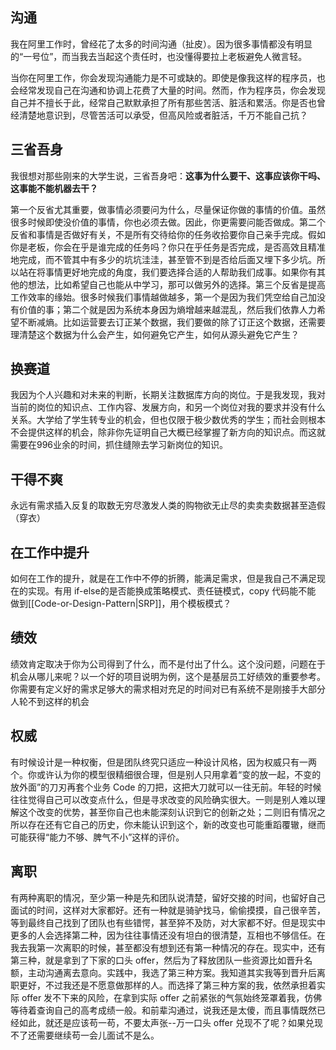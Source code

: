 ## 沟通

我在阿里工作时，曾经花了太多的时间沟通（扯皮）。因为很多事情都没有明显的“一号位”，而当我去当起这个责任时，也没懂得要拉上老板避免人微言轻。

当你在阿里工作，你会发现沟通能力是不可或缺的。即使是像我这样的程序员，也会经常发现自己在沟通和协调上花费了大量的时间。然而，作为程序员，你会发现自己并不擅长于此，经常自己默默承担了所有那些苦活、脏活和累活。你是否也曾经清楚地意识到，尽管苦活可以承受，但高风险或者脏活，千万不能自己抗？

## 三省吾身

我很想对那些刚来的大学生说，三省吾身吧：**这事为什么要干、这事应该你干吗、这事能不能机器去干？**

第一个反省尤其重要，做事情必须要问为什么，尽量保证你做的事情的价值。虽然很多时候即使没价值的事情，你也必须去做。因此，你更需要问能否做成。第二个反省和事情是否做好有关，不是所有交待给你的任务收拾要你自己亲手完成。假如你是老板，你会在乎是谁完成的任务吗？你只在乎任务是否完成，是否高效且精准地完成，而不管其中有多少的坑坑洼洼，甚至管不到是否给后面又埋下多少坑。所以站在将事情更好地完成的角度，我们要选择合适的人帮助我们成事。如果你有其他的想法，比如希望自己也能从中学习，那可以做另外的选择。第三个反省是提高工作效率的缘始。很多时候我们事情越做越多，第一个是因为我们凭空给自己加没有价值的事；第二个就是因为系统本身因为熵增越来越混乱，然后我们依靠人力希望不断减熵。比如运营要去订正某个数据，我们要做的除了订正这个数据，还需要理清楚这个数据为什么会产生，如何避免它产生，如何从源头避免它产生？

## 换赛道

我因为个人兴趣和对未来的判断，长期关注数据库方向的岗位。于是我发现，我对当前的岗位的知识点、工作内容、发展方向，和另一个岗位对我的要求并没有什么关系。大学给了学生转专业的机会，但也仅限于极少数优秀的学生；而社会则根本不会提供这样的机会，除非你先证明自己大概已经掌握了新方向的知识点。而这就需要在996业余的时间，抓住缝隙去学习新岗位的知识。

## 干得不爽

永远有需求插入反复的取数无穷尽激发人类的购物欲无止尽的卖卖卖数据甚至造假（穿衣）

## 在工作中提升

如何在工作的提升，就是在工作中不停的折腾，能满足需求，但是我自己不满足现在的实现。有用 if-else的是否能换成策略模式、责任链模式，copy 代码能不能 做到[[Code-or-Design-Pattern|SRP]]，用个模板模式？

## 绩效

绩效肯定取决于你为公司得到了什么，而不是付出了什么。这个没问题，问题在于机会从哪儿来呢？以一个好的项目说明为例，这个是基层员工好绩效的重要参考。你需要有定义好的需求足够大的需求相对充足的时间对已有系统不是刚接手大部分人轮不到这样的机会

## 权威

有时候设计是一种权衡，但是团队终究只适应一种设计风格，因为权威只有一两个。你或许认为你的模型很精细很合理，但是别人只用拿着“变的放一起，不变的放外面”的刀刃再套个业务 Code 的刀把，这把大刀就可以一往无前。年轻的时候往往觉得自己可以改变点什么，但是寻求改变的风险确实很大。一则是别人难以理解这个改变的优势，甚至你自己也未能深刻认识到它的创新之处；二则旧有情况之所以存在还有它自己的历史，你未能认识到这个，新的改变也可能重蹈覆辙，继而可能获得“能力不够、脾气不小”这样的评价。

## 离职

有两种离职的情况，至少第一种是先和团队说清楚，留好交接的时间，也留好自己面试的时间，这样对大家都好。还有一种就是骑驴找马，偷偷摸摸，自己很辛苦，等到最终自己找到了团队也有些错愕，甚至猝不及防，对大家都不好。但是现实中更多的人会选择第二种，因为往往事情还没有坦白的很清楚，互相也不够信任。在我去我第一次离职的时候，甚至都没有想到还有第一种情况的存在。现实中，还有第三种，就是拿到了下家的口头 offer，然后为了释放团队一些资源比如晋升名额，主动沟通离去意向。实践中，我选了第三种方案。我知道其实我等到晋升后离职更好，不过我还是不愿意做那样的人。而选择了第三种方案的我，依然承担着实际 offer 发不下来的风险，在拿到实际 offer 之前紧张的气氛始终笼罩着我，仿佛等待着查询自己的高考成绩一般。和前辈沟通过，说我还是太傻，而且事情既然已经如此，就还是应该苟一苟，不要太声张--万一口头 offer 兑现不了呢？如果兑现不了还需要继续苟一会儿面试不是么。
